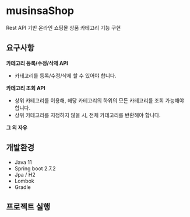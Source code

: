 # musinsaShop
Rest API 기반 온라인 쇼핑몰 상품 카테고리 기능 구현

## 요구사항
**카테고리 등록/수정/삭제 API**
* 카테고리를 등록/수정/삭제 할 수 있어야 합니다.   

**카테고리 조회 API**
* 상위 카테고리를 이용해, 해당 카테고리의 하위의 모든 카테고리를 조회
가능해야 합니다.
* 상위 카테고리를 지정하지 않을 시, 전체 카테고리를 반환해야 합니다.

**그 외 자유**

## 개발환경
* Java 11
* Spring boot 2.7.2
* Jpa / H2
* Lombok
* Gradle

## 프로젝트 실행

